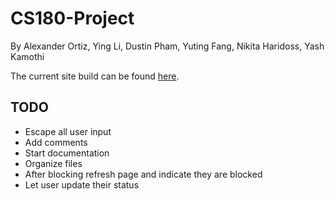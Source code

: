 # CS180-Project

By Alexander Ortiz, Ying Li, Dustin Pham, Yuting Fang, Nikita Haridoss, Yash Kamothi

The current site build can be found [here](http://104.236.163.138/).


TODO
----
* Escape all user input
* Add comments
* Start documentation
* Organize files
* After blocking refresh page and indicate they are blocked
* Let user update their status
